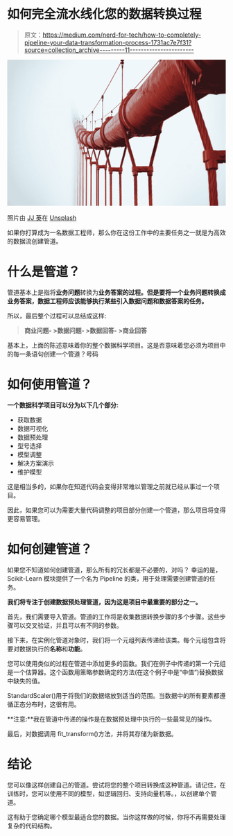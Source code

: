 # 如何完全流水线化您的数据转换过程

> 原文：<https://medium.com/nerd-for-tech/how-to-completely-pipeline-your-data-transformation-process-1731ac7e7f31?source=collection_archive---------11----------------------->

![](img/0ce29d56af66ea861a616b84eebcc608.png)

照片由 [JJ 英](https://unsplash.com/@jjying?utm_source=medium&utm_medium=referral)在 [Unsplash](https://unsplash.com?utm_source=medium&utm_medium=referral)

如果你打算成为一名数据工程师，那么你在这份工作中的主要任务之一就是为高效的数据流创建管道。

# 什么是管道？

管道基本上是指将**业务问题**转换为**业务答案的过程。但是要将一个业务问题转换成业务答案，数据工程师应该能够执行某些引入数据问题和数据答案的任务。**

所以，最后整个过程可以总结成这样:

> **商业问题- >数据问题- >数据回答- >商业回答**

基本上，上面的陈述意味着你的整个数据科学项目。这是否意味着您必须为项目中的每一条语句创建一个管道？号码

# 如何使用管道？

**一个数据科学项目可以分为以下几个部分:**

*   获取数据
*   数据可视化
*   数据预处理
*   型号选择
*   模型调整
*   解决方案演示
*   维护模型

这是相当多的，如果你在知道代码会变得非常难以管理之前就已经从事过一个项目。

因此，如果您可以为需要大量代码调整的项目部分创建一个管道，那么项目将变得更容易管理。

# 如何创建管道？

如果您不知道如何创建管道，那么所有的冗长都是不必要的，对吗？
幸运的是，Scikit-Learn 模块提供了一个名为 Pipeline 的类，用于处理需要创建管道的任务。

**我们将专注于创建数据预处理管道，因为这是项目中最重要的部分之一。**

首先，我们需要导入管道。管道的工作将是收集数据转换步骤的多个步骤。这些步骤可以交叉验证，并且可以有不同的参数。

接下来，在实例化管道对象时，我们将一个元组列表传递给该类。每个元组包含将要对数据执行的**名称**和**功能**。

您可以使用类似的过程在管道中添加更多的函数。我们在例子中传递的第一个元组是一个估算器。这个函数用策略参数确定的方法(在这个例子中是“中值”)替换数据中缺失的值。

StandardScaler()用于将我们的数据缩放到适当的范围。当数据中的所有要素都遵循正态分布时，这很有用。

**注意:**我在管道中传递的操作是在数据预处理中执行的一些最常见的操作。

最后，对数据调用 fit_transform()方法，并将其存储为新数据。

# 结论

您可以像这样创建自己的管道。尝试将您的整个项目转换成这种管道。请记住，在训练时，您可以使用不同的模型，如逻辑回归、支持向量机等。，以创建单个管道。

这有助于您确定哪个模型最适合您的数据。当你这样做的时候，你将不再需要处理复杂的代码结构。